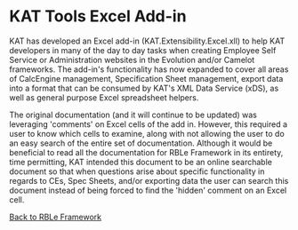 ﻿# KAT Tools Excel Add-in

KAT has developed an Excel add-in (KAT.Extensibility.Excel.xll) to help KAT developers in many of the day to day tasks when creating Employee Self Service or Administration websites in the Evolution and/or Camelot frameworks. The add-in's functionality has now expanded to cover all areas of CalcEngine management, Specification Sheet management, export data into a format that can be consumed by KAT's XML Data Service (xDS), as well as general purpose Excel spreadsheet helpers.

The original documentation (and it will continue to be updated) was leveraging 'comments' on Excel cells of the add in. However, this required a user to know which cells to examine, along with not allowing the user to do an easy search of the entire set of documentation. Although it would be beneficial to read all the documentation for RBLe Framework in its entirety, time permitting, KAT intended this document to be an online searchable document so that when questions arise about specific functionality in regards to CEs, Spec Sheets, and/or exporting data the user can search this document instead of being forced to find the 'hidden' comment on an Excel cell.

[Back to RBLe Framework](RBLe.md)
